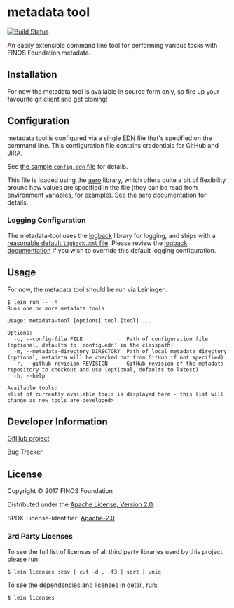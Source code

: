 
# metadata tool

[![Build Status](https://travis-ci.com/finos/metadata-tool.svg?token=pqqpLyKQyKTy9sWFPywW&branch=master)](https://travis-ci.com/finos/metadata-tool)

An easily extensible command line tool for performing various tasks with FINOS Foundation metadata.

## Installation

For now the metadata tool is available in source form only, so fire up your favourite git client and get cloning!

## Configuration

metadata tool is configured via a single [EDN](https://github.com/edn-format/edn) file that's specified on the command
line.  This configuration file contains credentials for GitHub and JIRA.

See [the sample `config.edn` file](https://github.com/finos/metadata-tool/blob/master/resources/config.edn) for details.

This file is loaded using the [aero](https://github.com/juxt/aero) library, which offers quite a bit
of flexibility around how values are specified in the file (they can be read from environment variables,
for example).  See the [aero documentation](https://github.com/juxt/aero/blob/master/README.md) for details.

### Logging Configuration

The metadata-tool uses the [logback](https://logback.qos.ch/) library for logging, and ships with a
[reasonable default `logback.xml` file](https://github.com/finos/metadata-tool/blob/master/resources/logback.xml).
Please review the [logback documentation](https://logback.qos.ch/manual/configuration.html#configFileProperty) if you
wish to override this default logging configuration.

## Usage

For now, the metadata tool should be run via Leiningen:

```
$ lein run -- -h
Runs one or more metadata tools.

Usage: metadata-tool [options] tool [tool] ...

Options:
  -c, --config-file FILE              Path of configuration file (optional, defaults to 'config.edn' in the classpath)
  -m, --metadata-directory DIRECTORY  Path of local metadata directory (optional, metadata will be checked out from GitHub if not specified)
  -r, --github-revision REVISION      GitHub revision of the metadata repository to checkout and use (optional, defaults to latest)
  -h, --help

Available tools:
<list of currently available tools is displayed here - this list will change as new tools are developed>
```

## Developer Information

[GitHub project](https://github.com/finos/metadata-tool)

[Bug Tracker](https://github.com/finos/metadata-tool/issues)

## License

Copyright © 2017 FINOS Foundation

Distributed under the [Apache License, Version 2.0](http://www.apache.org/licenses/LICENSE-2.0).

SPDX-License-Identifier: [Apache-2.0](https://spdx.org/licenses/Apache-2.0)

### 3rd Party Licenses

To see the full list of licenses of all third party libraries used by this project, please run:

```shell
$ lein licenses :csv | cut -d , -f3 | sort | uniq
```

To see the dependencies and licenses in detail, run:

```shell
$ lein licenses
```

